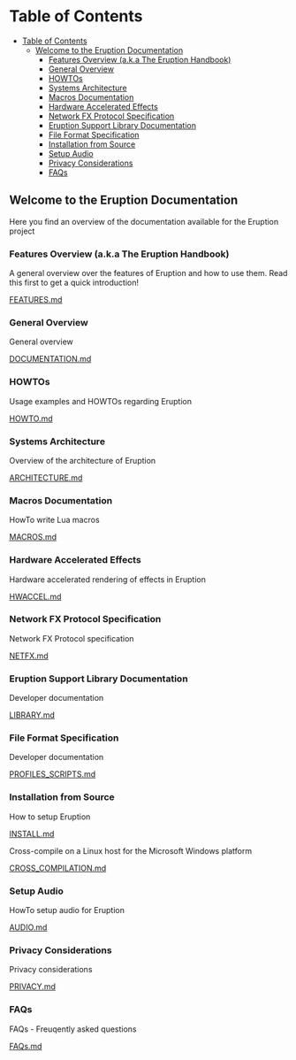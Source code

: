 # Table of Contents

- [Table of Contents](#table-of-contents)
  - [Welcome to the Eruption Documentation](#welcome-to-the-eruption-documentation)
    - [Features Overview (a.k.a The Eruption Handbook)](#features-overview-aka-the-eruption-handbook)
    - [General Overview](#general-overview)
    - [HOWTOs](#howtos)
    - [Systems Architecture](#systems-architecture)
    - [Macros Documentation](#macros-documentation)
    - [Hardware Accelerated Effects](#hardware-accelerated-effects)
    - [Network FX Protocol Specification](#network-fx-protocol-specification)
    - [Eruption Support Library Documentation](#eruption-support-library-documentation)
    - [File Format Specification](#file-format-specification)
    - [Installation from Source](#installation-from-source)
    - [Setup Audio](#setup-audio)
    - [Privacy Considerations](#privacy-considerations)
    - [FAQs](#faqs)

## Welcome to the Eruption Documentation

Here you find an overview of the documentation available for the Eruption project

### Features Overview (a.k.a The Eruption Handbook)

A general overview over the features of Eruption and how to use them.
Read this first to get a quick introduction!

[FEATURES.md](FEATURES.md)

### General Overview

General overview

[DOCUMENTATION.md](DOCUMENTATION.md)

### HOWTOs

Usage examples and HOWTOs regarding Eruption

[HOWTO.md](HOWTO.md)

### Systems Architecture

Overview of the architecture of Eruption

[ARCHITECTURE.md](ARCHITECTURE.md)

### Macros Documentation

HowTo write Lua macros

[MACROS.md](MACROS.md)

### Hardware Accelerated Effects

Hardware accelerated rendering of effects in Eruption

[HWACCEL.md](HWACCEL.md)

### Network FX Protocol Specification

Network FX Protocol specification

[NETFX.md](NETFX.md)

### Eruption Support Library Documentation

Developer documentation

[LIBRARY.md](LIBRARY.md)

### File Format Specification

Developer documentation

[PROFILES_SCRIPTS.md](PROFILES_SCRIPTS.md)

### Installation from Source

How to setup Eruption

[INSTALL.md](INSTALL.md)

Cross-compile on a Linux host for the Microsoft Windows platform

[CROSS_COMPILATION.md](CROSS_COMPILATION.md)

### Setup Audio

HowTo setup audio for Eruption

[AUDIO.md](AUDIO.md)

### Privacy Considerations

Privacy considerations

[PRIVACY.md](PRIVACY.md)

### FAQs

FAQs - Freuqently asked questions

[FAQs.md](FAQs.md)
